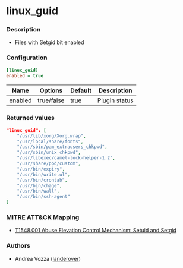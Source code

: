 # linux_guid

### Description
- Files with Setgid bit enabled


### Configuration
```ini
[linux_guid]
enabled = true
```

| Name | Options | Default | Description |
| ---- | ------- | ------- | ----------- |
| enabled | true/false | true | Plugin status |


### Returned values
```json
"linux_guid": [
    "/usr/lib/xorg/Xorg.wrap",
    "/usr/local/share/fonts",
    "/usr/sbin/pam_extrausers_chkpwd",
    "/usr/sbin/unix_chkpwd",
    "/usr/libexec/camel-lock-helper-1.2",
    "/usr/share/ppd/custom",
    "/usr/bin/expiry",
    "/usr/bin/write.ul",
    "/usr/bin/crontab",
    "/usr/bin/chage",
    "/usr/bin/wall",
    "/usr/bin/ssh-agent"
]
```

### MITRE ATT&CK Mapping
- [T1548.001 Abuse Elevation Control Mechanism: Setuid and Setgid](https://attack.mitre.org/techniques/T1548/001/)

### Authors
- Andrea Vozza ([landerover](https://github.com/landerover))